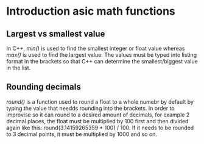 # Introduction asic math functions
## Largest vs smallest value
In C++, _min()_ is used to find the smallest integer or float value whereas _max()_ is used to find the largest value. The values must be typed into listing format in the brackets so that C++ can determine the smallest/biggest value in the list. 

## Rounding decimals
_round()_ is a function used to round a float to a whole numebr by default by typing the value that needds rounding into the brackets. In order to improvise so it can round to a desired amount of decimals, for example 2 decimal places, the float must be multiplied by 100 first and then divided again like this: round(3.14159265359 * 100) / 100. If it needs to be rounded to 3 decimal points, it must be multiplied by 1000 and so on.